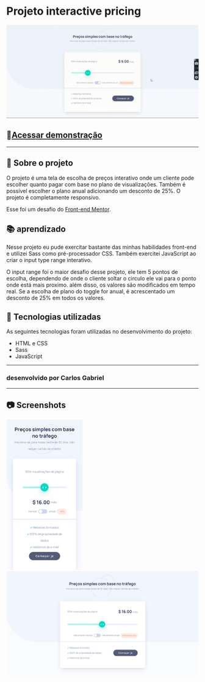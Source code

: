 # Projeto interactive pricing

<img width="600" src="img/exemplo.gif">

## 🔗<a href="#">Acessar demonstração</a>

---

## 📄 Sobre o projeto

O projeto é uma tela de escolha de preços interativo onde um cliente pode escolher quanto pagar com base no plano de visualizações. Também é possível escolher o plano anual adicionando um desconto de 25%. O projeto é completamente responsivo.

Esse foi um desafio do <a href="https://www.frontendmentor.io/challenges">Front-end Mentor</a>.

## 📚 aprendizado

Nesse projeto eu pude exercitar bastante das minhas habilidades front-end e utilizei Sass como pré-processador CSS. Também exercitei JavaScript ao criar o input type range interativo. 

O input range foi o maior desafio desse projeto, ele tem 5 pontos de escolha, dependendo de onde o cliente soltar o circulo ele vai para o ponto onde está mais proximo. além disso, os valores são modificados em tempo real. Se a escolha de plano do toggle for anual, é acrescentado um desconto de 25% em todos os valores.

## 🚀 Tecnologias utilizadas
As seguintes tecnologias foram utilizadas no desenvolvimento do projeto:

- HTML e CSS
- Sass
- JavaScript

---

### desenvolvido por Carlos Gabriel

---

## 📷 Screenshots

<img width="200" src="img/mobile_ex.png">
<img width="800" src="img/desktop_ex.png">

